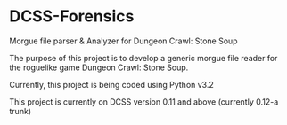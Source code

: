 DCSS-Forensics
==============

Morgue file parser &amp; Analyzer for Dungeon Crawl: Stone Soup

The purpose of this project is to develop a generic morgue file 
reader for the roguelike game Dungeon Crawl: Stone Soup. 

Currently, this project is being coded using Python v3.2

This project is currently on DCSS version 0.11 and above (currently 0.12-a trunk)
